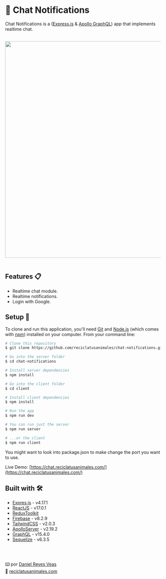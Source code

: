 # 💬 Chat Notifications

Chat Notifications is a ([Express.js](https://expressjs.com/) & [Apollo GraphQL](https://www.apollographql.com/)) app that implements realtime chat.

<br />

<div align="center"><img src="https://resources.reciclatusanimales.com/image/chat-notifications.png" width=700></div>
<br />

## Features 📋

-   Realtime chat module.
-   Realtime notifications.
-   Login with Google.

## Setup 🚀

To clone and run this application, you'll need [Git](https://git-scm.com) and [Node.js](https://nodejs.org/en/download/) (which comes with [npm](http://npmjs.com)) installed on your computer. From your command line:

```bash
# Clone this repository
$ git clone https://github.com/reciclatusanimales/chat-notifications.git

# Go into the server folder
$ cd chat-notifications

# Install server dependencies
$ npm install

# Go into the client folder
$ cd client

# Install client dependencies
$ npm install

# Run the app
$ npm run dev

# You can run just the server
$ npm run server

# ...or the client
$ npm run client
```

You might want to look into package.json to make change the port you want to use.

Live Demo: [https://chat.reciclatusanimales.com/](https://chat.reciclatusanimales.com/)

## Built with 🛠️

-   [Expres.js](https://expressjs.com/) - v4.17.1
-   [ReactJS](https://reactjs.org/) - v17.0.1
-   [ReduxToolkit](https://redux-toolkit.js.org/)
-   [Firebase](https://firebase.google.com/) - v8.2.9
-   [TailwindCSS](https://tailwindcss.com/) - v2.0.3
-   [ApolloServer](https://www.apollographql.com/docs/apollo-server/) - v2.19.2
-   [GraphQL](https://graphql.org/) - v15.4.0
-   [Sequelize](https://sequelize.org/) - v6.3.5

<br />
<br />

⌨️ por [Daniel Reyes Veas](https://github.com/danielreyesveas)
<br />
💾 [reciclatusanimales.com](https://reciclatusanimales.com)

<br />
